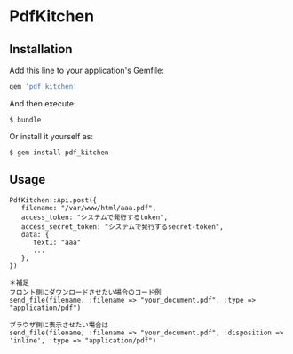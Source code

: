 # PdfKitchen

## Installation

Add this line to your application's Gemfile:

```ruby
gem 'pdf_kitchen'
```

And then execute:

    $ bundle

Or install it yourself as:

    $ gem install pdf_kitchen

## Usage

```
PdfKitchen::Api.post({
   filename: "/var/www/html/aaa.pdf",
   access_token: "システムで発行するtoken",
   access_secret_token: "システムで発行するsecret-token",
   data: {
      text1: "aaa"
      ... 
   },
})
```

```
＊補足
フロント側にダウンロードさせたい場合のコード例
send_file(filename, :filename => "your_document.pdf", :type => "application/pdf")

ブラウザ側に表示させたい場合は
send_file(filename, :filename => "your_document.pdf", :disposition => 'inline', :type => "application/pdf")
```